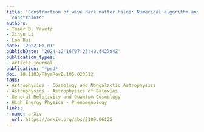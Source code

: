 ```yaml
---
title: 'Construction of wave dark matter halos: Numerical algorithm and analytical
  constraints'
authors:
- Tomer D. Yavetz
- Xinyu Li
- Lam Hui
date: '2022-01-01'
publishDate: '2024-12-16T07:25:40.442784Z'
publication_types:
- article-journal
publication: '*prd*'
doi: 10.1103/PhysRevD.105.023512
tags:
- Astrophysics - Cosmology and Nongalactic Astrophysics
- Astrophysics - Astrophysics of Galaxies
- General Relativity and Quantum Cosmology
- High Energy Physics - Phenomenology
links:
- name: arXiv
  url: https://arxiv.org/abs/2109.06125
---
```

